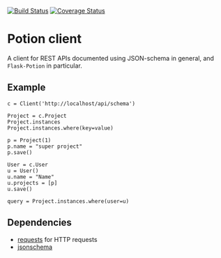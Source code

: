 [![Build Status](https://travis-ci.org/biosustain/potion-client.svg?branch=master)](https://travis-ci.org/biosustain/potion-client)
[![Coverage Status](https://coveralls.io/repos/biosustain/potion-client/badge.svg?branch=master)](https://coveralls.io/r/biosustain/potion-client?branch=master)

# Potion client

A client for REST APIs documented using JSON-schema in general, and `Flask-Potion` in particular.

## Example


    c = Client('http://localhost/api/schema')
    
    Project = c.Project
    Project.instances
    Project.instances.where(key=value)
    
    p = Project(1)
    p.name = "super project"
    p.save()
    
    User = c.User
    u = User()
    u.name = "Name"
    u.projects = [p]
    u.save()

    query = Project.instances.where(user=u)

    
## Dependencies

- [requests](http://docs.python-requests.org/en/latest/) for HTTP requests
- [jsonschema](http://python-jsonschema.readthedocs.org/en/latest/)
